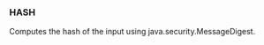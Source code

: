 <!--
This is generated by ESQL's AbstractFunctionTestCase. Do no edit it. See ../README.md for how to regenerate it.
-->

### HASH
Computes the hash of the input using java.security.MessageDigest.

